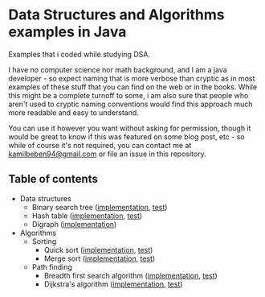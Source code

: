 
# Data Structures and Algorithms examples in Java
Examples that i coded while studying DSA.

I have no computer science nor math background, and I am a java developer - so expect naming that is more verbose than cryptic as in most examples of these stuff that you can find on the web or in the books.
While this might be a complete turnoff to some, i am also sure that people who aren't used to cryptic naming conventions would find this approach much more readable and easy to understand.

You can use it however you want without asking for permission, though it would be great to know if this was featured on some blog post, etc - so while of course it's not required, you can contact me at kamilbeben94@gmail.com or file an issue in this repository.

## Table of contents
 - Data structures
   - Binary search tree ([implementation](src/main/java/pl/beben/datastructure/BinarySearchTree.java), [test](src/test/java/pl/beben/datastructure/BinarySearchTreeTest.java))
   - Hash table ([implementation](src/main/java/pl/beben/datastructure/HashTable.java), [test](src/test/java/pl/beben/datastructure/HashTableTest.java))
   - Digraph ([implementation](src/main/java/pl/beben/datastructure/Digraph.java))
 - Algorithms
   - Sorting
     - Quick sort ([implementation](src/main/java/pl/beben/algorithm/sort/QuickSort.java), [test](src/test/java/pl/beben/algorithm/sort/QuickSortTest.java))
     - Merge sort ([implementation](src/main/java/pl/beben/algorithm/sort/MergeSort.java), [test](src/test/java/pl/beben/algorithm/sort/MergeSortTest.java))
   - Path finding
     - Breadth first search algorithm ([implementation](src/main/java/pl/beben/algorithm/pathfinding/BreadthFirstSearchAlgorithm.java), [test](src/test/java/pl/beben/algorithm/pathfinding/BreadthFirstSearchAlgorithmTest.java))
     - Dijkstra's algorithm ([implementation](src/main/java/pl/beben/algorithm/pathfinding/DijkstraAlgorithm.java), [test](src/test/java/pl/beben/algorithm/pathfinding/DijkstraAlgorithmTest.java))
